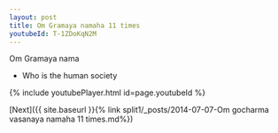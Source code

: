 ```yaml
---
layout: post
title: Om Gramaya namaha 11 times
youtubeId: T-1ZDoKqN2M
---
```

 
 
Om Gramaya nama 
 
 -  Who is the human society 
 
  
 
  
 
 
 
 
 
 


{% include youtubePlayer.html id=page.youtubeId %}
 
[Next]({{ site.baseurl }}{% link  split1/_posts/2014-07-07-Om gocharma vasanaya namaha 11 times.md%})
 
